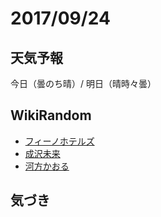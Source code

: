# 2017/09/24

## 天気予報

今日（曇のち晴）/ 明日（晴時々曇）

## WikiRandom

* [フィーノホテルズ](https://ja.wikipedia.org/wiki/%E3%83%95%E3%82%A3%E3%83%BC%E3%83%8E%E3%83%9B%E3%83%86%E3%83%AB%E3%82%BA)
* [成沢未来](https://ja.wikipedia.org/wiki/%E6%88%90%E6%B2%A2%E6%9C%AA%E6%9D%A5)
* [河方かおる](https://ja.wikipedia.org/wiki/%E6%B2%B3%E6%96%B9%E3%81%8B%E3%81%8A%E3%82%8B)

## 気づき

